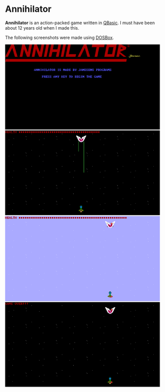 Annihilator
===========

**Annihilator** is an action-packed game written in [QBasic](http://en.wikipedia.org/wiki/QBasic). I must have been about 12 years old when I made this.

The following screenshots were made using [DOSBox](http://www.dosbox.com/).

![Opening screen](screenshots/01.png)
![The enemy fires!](screenshots/02.png)
![We're both hit!](screenshots/03.png)
![GAME OVER!!!](screenshots/04.png)
